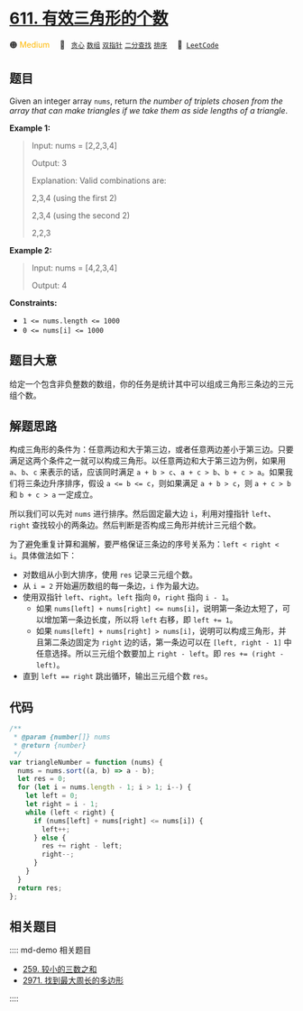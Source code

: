 # [611. 有效三角形的个数](https://leetcode.com/problems/valid-triangle-number)

🟠 <font color=#ffb800>Medium</font>&emsp; 🔖&ensp; [`贪心`](/leetcode/outline/tag/greedy.md) [`数组`](/leetcode/outline/tag/array.md) [`双指针`](/leetcode/outline/tag/two-pointers.md) [`二分查找`](/leetcode/outline/tag/binary-search.md) [`排序`](/leetcode/outline/tag/sorting.md)&emsp; 🔗&ensp;[`LeetCode`](https://leetcode.com/problems/valid-triangle-number/)

## 题目

Given an integer array `nums`, return _the number of triplets chosen from the
array that can make triangles if we take them as side lengths of a triangle_.

**Example 1:**

> Input: nums = [2,2,3,4]
>
> Output: 3
>
> Explanation: Valid combinations are:
>
> 2,3,4 (using the first 2)
>
> 2,3,4 (using the second 2)
>
> 2,2,3

**Example 2:**

> Input: nums = [4,2,3,4]
>
> Output: 4

**Constraints:**

- `1 <= nums.length <= 1000`
- `0 <= nums[i] <= 1000`

## 题目大意

给定一个包含非负整数的数组，你的任务是统计其中可以组成三角形三条边的三元组个数。

## 解题思路

构成三角形的条件为：任意两边和大于第三边，或者任意两边差小于第三边。只要满足这两个条件之一就可以构成三角形。以任意两边和大于第三边为例，如果用 `a`、`b`、`c` 来表示的话，应该同时满足 `a + b > c`、`a + c > b`、`b + c > a`。如果我们将三条边升序排序，假设 `a <= b <= c`，则如果满足 `a + b > c`，则 `a + c > b` 和 `b + c > a` 一定成立。

所以我们可以先对 `nums` 进行排序。然后固定最大边 `i`，利用对撞指针 `left`、`right` 查找较小的两条边。然后判断是否构成三角形并统计三元组个数。

为了避免重复计算和漏解，要严格保证三条边的序号关系为：`left < right < i`。具体做法如下：

- 对数组从小到大排序，使用 `res` 记录三元组个数。
- 从 `i = 2` 开始遍历数组的每一条边，`i` 作为最大边。
- 使用双指针 `left`、`right`。`left` 指向 `0`，`right` 指向 `i - 1`。
  - 如果 `nums[left] + nums[right] <= nums[i]`，说明第一条边太短了，可以增加第一条边长度，所以将 `left` 右移，即 `left += 1`。
  - 如果 `nums[left] + nums[right] > nums[i]`，说明可以构成三角形，并且第二条边固定为 `right` 边的话，第一条边可以在 `[left, right - 1]` 中任意选择。所以三元组个数要加上 `right - left`。即 `res += (right - left)`。
- 直到 `left == right` 跳出循环，输出三元组个数 `res`。

## 代码

```javascript
/**
 * @param {number[]} nums
 * @return {number}
 */
var triangleNumber = function (nums) {
  nums = nums.sort((a, b) => a - b);
  let res = 0;
  for (let i = nums.length - 1; i > 1; i--) {
    let left = 0;
    let right = i - 1;
    while (left < right) {
      if (nums[left] + nums[right] <= nums[i]) {
        left++;
      } else {
        res += right - left;
        right--;
      }
    }
  }
  return res;
};
```

## 相关题目

:::: md-demo 相关题目
- [259. 较小的三数之和](./0259.md)
- [2971. 找到最大周长的多边形](https://leetcode.com/problems/find-polygon-with-the-largest-perimeter)

::::
